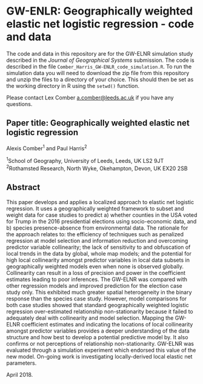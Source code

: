 # GW-ENLR: Geographically weighted elastic net logistic regression - code and data
The code and data in this repository are for the GW-ELNR simulation study described in the _Journal of Geographical Systems_ submission. The code is described in the file `Comber_Harris_GW-ENLR_code_simulation.R`. To run the simulation data you will need to download the zip file from this repository and unzip the files to a directory of your choice. This should then be set as the working directory in R using the `setwd()` function. 

Please contact Lex Comber [a.comber@leeds.ac.uk](a.comber@leeds.ac.uk) if you have any questions.

## Paper title: Geographically weighted elastic net logistic regression
Alexis Comber<sup>1</sup> and Paul Harris<sup>2</sup>

<sup>1</sup>School of Geography, University of Leeds, Leeds, UK LS2 9JT\
<sup>2</sup>Rothamsted Research, North Wyke, Okehampton, Devon, UK EX20 2SB

## Abstract
This paper develops and applies a localized approach to elastic net logistic regression. It uses a geographically weighted framework to subset and weight data for case studies to predict a) whether counties in the USA voted for Trump in the 2016 presidential elections using socio-economic data, and b) species presence-absence from environmental data. The rationale for the approach relates to: the efficiency of techniques such as penalized regression at model selection and information reduction and overcoming predictor variable collinearity; the lack of sensitivity to and obfuscation of local trends in the data by global, whole map models; and the potential for high local collinearity amongst predictor variables in local data subsets in geographically weighted models even when none is observed globally. Collinearity can result in a loss of precision and power in the coefficient estimates leading to poor inferences. The GW-ELNR was compared with other regression models and improved prediction for the election case study only. This exhibited much greater spatial heterogeneity in the binary response than the species case study. However, model comparisons for both case studies showed that standard geographically weighted logistic regression over-estimated relationship non-stationarity because it failed to adequately deal with collinearity and model selection. Mapping the GW-ELNR coefficient estimates and indicating the locations of local collinearity amongst predictor variables provides a deeper understanding of the data structure and how best to develop a potential predictive model by. It also confirms or not perceptions of relationship non-stationarity. GW-ELNR was evaluated through a simulation experiment which endorsed this value of the new model. On-going work is investigating locally-derived local elastic net parameters.


April 2018.
